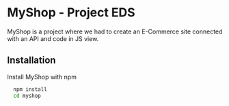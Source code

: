 # MyShop - Project EDS

MyShop is a project where we had to create an E-Commerce site connected with an API and code in JS view.

## Installation

Install MyShop with npm

```bash
  npm install
  cd myshop
```
